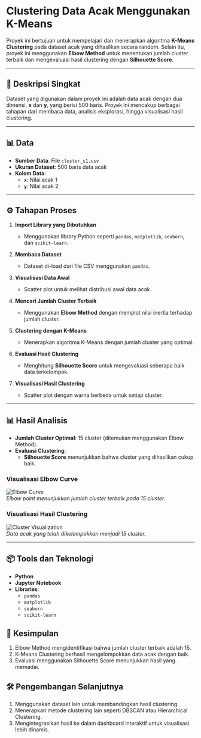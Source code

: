 # Clustering Data Acak Menggunakan K-Means  

Proyek ini bertujuan untuk mempelajari dan menerapkan algoritma **K-Means Clustering** pada dataset acak yang dihasilkan secara random. Selain itu, proyek ini menggunakan **Elbow Method** untuk menentukan jumlah cluster terbaik dan mengevaluasi hasil clustering dengan **Silhouette Score**.  

---

## 🧠 Deskripsi Singkat  
Dataset yang digunakan dalam proyek ini adalah data acak dengan dua dimensi, **x** dan **y**, yang berisi 500 baris. Proyek ini mencakup berbagai tahapan dari membaca data, analisis eksplorasi, hingga visualisasi hasil clustering.  

---

## 📊 Data  
- **Sumber Data**: File `cluster_s1.csv`  
- **Ukuran Dataset**: 500 baris data acak  
- **Kolom Data**:  
  - **`x`**: Nilai acak 1  
  - **`y`**: Nilai acak 2  

---

## ⚙️ Tahapan Proses  
1. **Import Library yang Dibutuhkan**  
   - Menggunakan library Python seperti `pandas`, `matplotlib`, `seaborn`, dan `scikit-learn`.  

2. **Membaca Dataset**  
   - Dataset di-load dari file CSV menggunakan `pandas`.  

3. **Visualisasi Data Awal**  
   - Scatter plot untuk melihat distribusi awal data acak.  

4. **Mencari Jumlah Cluster Terbaik**  
   - Menggunakan **Elbow Method** dengan memplot nilai inertia terhadap jumlah cluster.  

5. **Clustering dengan K-Means**  
   - Menerapkan algoritma K-Means dengan jumlah cluster yang optimal.  

6. **Evaluasi Hasil Clustering**  
   - Menghitung **Silhouette Score** untuk mengevaluasi seberapa baik data terkelompok.  

7. **Visualisasi Hasil Clustering**  
   - Scatter plot dengan warna berbeda untuk setiap cluster.  

---

## 📊 Hasil Analisis  
- **Jumlah Cluster Optimal**: 15 cluster (ditemukan menggunakan Elbow Method).  
- **Evaluasi Clustering**:  
  - **Silhouette Score** menunjukkan bahwa cluster yang dihasilkan cukup baik.  

### Visualisasi Elbow Curve  
![Elbow Curve](![image](https://github.com/user-attachments/assets/ab7cb162-3e5e-410d-afb0-55fadc7376d9))  
*Elbow point menunjukkan jumlah cluster terbaik pada 15 cluster.*  

### Visualisasi Hasil Clustering  
![Cluster Visualization](![image](https://github.com/user-attachments/assets/7def8b89-d33a-4244-9557-21fc9b4f071e))  
*Data acak yang telah dikelompokkan menjadi 15 cluster.*  

---

## 📦 Tools dan Teknologi  
- **Python**  
- **Jupyter Notebook**  
- **Libraries**:  
  - `pandas`  
  - `matplotlib`  
  - `seaborn`  
  - `scikit-learn`
 
## 🎯 Kesimpulan
1. Elbow Method mengidentifikasi bahwa jumlah cluster terbaik adalah 15.
2. K-Means Clustering berhasil mengelompokkan data acak dengan baik.
3. Evaluasi menggunakan Silhouette Score menunjukkan hasil yang memadai.

## 🛠 Pengembangan Selanjutnya
1. Menggunakan dataset lain untuk membandingkan hasil clustering.
2. Menerapkan metode clustering lain seperti DBSCAN atau Hierarchical Clustering.
3. Mengintegrasikan hasil ke dalam dashboard interaktif untuk visualisasi lebih dinamis.
